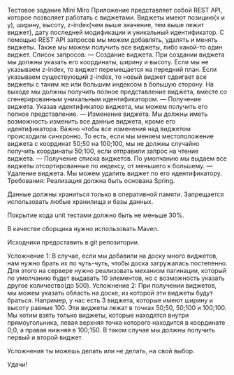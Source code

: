 Тестовое задание 
Mini Miro
Приложение представляет собой REST API, которое позволяет работать с виджетами. Виджеты имеют позицию(x и y), ширину, высоту, z-index(чем выше значение, тем выше лежит виджет), дату последней модификации и уникальный идентификатор. С помощью REST API запросов мы можем добавлять, удалять и менять виджеты. Также мы можем получить все виджеты, либо какой-то один виджет.
Список запросов:
— Создание виджета. При создании виджета мы должны указать его координаты, ширину и высоту. Если мы не указываем z-index, то виджет перемещается на передний план. Если указываем существующий z-index, то новый виджет сдвигает все виджеты с таким же или большим индексом в большую сторону. На выходе мы должны получить полное представление виджета, вместе со сгенерированным уникальным идентификатором.
— Получение виджета. Указав идентификатор виджета, мы можем получить его полное представление.
— Изменение виджета. Мы должны иметь возможность изменить все данные виджета, кроме его идентификатора. Важно чтобы все изменения над виджетом происходили синхронно. То есть, если мы меняем местоположение виджета с координат 50;50 на 100;100, мы не должны случайно получить координаты 50;100, если отправили запрос на чтение виджета.
— Получение списка виджетов. По умолчанию мы выдаем все виджеты отсортированные по индексу, от меньшего к большему.
— Удаление виджета. Мы можем удалить виджет по его идентификатору.
Требования:
Реализация должна быть основана Spring.


Данные должны храниться только в оперативной памяти. Запрещается использовать любые хранилища и базы данных.


Покрытие кода unit тестами должно быть не меньше 30%.


В качестве сборщика нужно использовать Maven.


Исходники предоставить в git репозитории.


Усложнение 1:
В случае, если мы добавили на доску много виджетов, нам нужно брать их по чуть-чуть, чтобы доска загружалась постепенно. Для этого на сервере нужно реализовать механизм пагинации, который по умолчанию будет выдавать 10 элементов, но с возможность указать другое количество(до 500).
Усложнение 2:
При получении виджетов, мы можем указать область на доске, из которой эти виджеты будут браться. Например, у нас есть 3 виджета, которые имеют ширину и высоту равные 100. Эти виджеты лежат в точках 50;50, 50;100 и 100;100. Мы хотим взять только виджеты, которые находятся внутри прямоугольника, левая верхняя точка которого находится в координате 0;0, а правая нижняя в 100;150. В таком случае мы должны получить первый и второй виджет.

Усложнения ты можешь делать или не делать, на свой выбор. 
 
Удачи!
